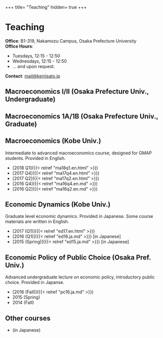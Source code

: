 +++
title= "Teaching"
hidden= true
+++

# Teaching

**Office**: B1-319, Nakamozu Campus, Osaka Prefecture University<br>
**Office Hours**:

- Tuesdays, 12:15 - 12:50
- Wednesdays, 12:15 - 12:50
- ... and upon request.

**Contact**: mail@kenjisato.jp


## Macroeconomics I/II (Osaka Prefecture Univ., Undergraduate)

## Macroeconomics 1A/1B (Osaka Prefecture Univ., Graduate)


## Macroeconomics (Kobe Univ.)

Intermediate to advanced macroeconomics course, designed for GMAP students. Provided in English.

- [2018 Q1]({{< relref "ma18q1.en.html" >}})
- [2017 Q4]({{< relref "ma17q4.en.html" >}})
- [2017 Q2]({{< relref "ma17q2.en.html" >}})
- [2016 Q4]({{< relref "ma16q4.en.md" >}})
- [2016 Q2]({{< relref "ma16q2.en.md" >}})

## Economic Dynamics (Kobe Univ.)

Graduate level economic dynamics. Provided in Japanese. Some course materials are written in English.

- [2017 (Q1)]({{< relref "ed17.en.html" >}})
- [2016 (Q1)]({{< relref "ed16.ja.md" >}}) [in Japanese]
- [2015 (Spring)]({{< relref "ed15.ja.md" >}}) [in Japanese]


## Economic Policy of Public Choice (Osaka Pref. Univ.)

Advanced undergraduate lecture on economic policy, introductory public choice. Provided in Japanse.  

- [2016 (Fall)]({{< relref "pc16.ja.md" >}})
- 2015 (Spring)
- 2014 (Fall)

## Other courses

-  (in Japanese)
